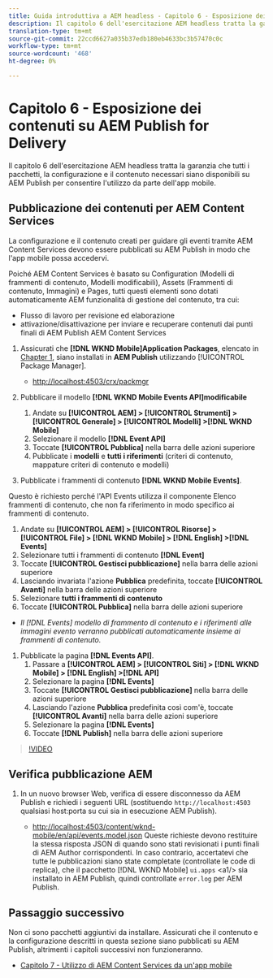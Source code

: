```yaml
---
title: Guida introduttiva a AEM headless - Capitolo 6 - Esposizione dei contenuti su AEM Publish come JSON
description: Il capitolo 6 dell'esercitazione AEM headless tratta la garanzia che tutti i pacchetti, la configurazione e il contenuto necessari siano disponibili in AEM Publish per consentire il consumo dall'app mobile.
translation-type: tm+mt
source-git-commit: 22ccd6627a035b37edb180eb4633bc3b57470c0c
workflow-type: tm+mt
source-wordcount: '468'
ht-degree: 0%

---
```



# Capitolo 6 - Esposizione dei contenuti su AEM Publish for Delivery

Il capitolo 6 dell&#39;esercitazione AEM headless tratta la garanzia che tutti i pacchetti, la configurazione e il contenuto necessari siano disponibili su AEM Publish per consentire l&#39;utilizzo da parte dell&#39;app mobile.

## Pubblicazione dei contenuti per AEM Content Services

La configurazione e il contenuto creati per guidare gli eventi tramite AEM Content Services devono essere pubblicati su AEM Publish in modo che l&#39;app mobile possa accedervi.

Poiché AEM Content Services è basato su Configuration (Modelli di frammenti di contenuto, Modelli modificabili), Assets (Frammenti di contenuto, Immagini) e Pages, tutti questi elementi sono dotati automaticamente AEM funzionalità di gestione del contenuto, tra cui:

* Flusso di lavoro per revisione ed elaborazione
* attivazione/disattivazione per inviare e recuperare contenuti dai punti finali di AEM Publish AEM Content Services

1. Assicurati che **[!DNL WKND Mobile]Application Packages**, elencato in [Chapter 1](./chapter-1.md#wknd-mobile-application-packages), siano installati in **AEM Publish** utilizzando [!UICONTROL Package Manager].
   * [http://localhost:4503/crx/packmgr](http://localhost:4503/crx/packmgr)

1. Pubblicare il modello **[!DNL WKND Mobile Events API]modificabile**
   1. Andate su **[!UICONTROL AEM] > [!UICONTROL Strumenti] > [!UICONTROL Generale] > [!UICONTROL Modelli] >[!DNL WKND Mobile]**
   1. Selezionare il modello **[!DNL Event API]**
   1. Toccate **[!UICONTROL Pubblica]** nella barra delle azioni superiore
   1. Pubblicate i **modelli** e **tutti i riferimenti** (criteri di contenuto, mappature criteri di contenuto e modelli)

1. Pubblicate i frammenti di contenuto **[!DNL WKND Mobile Events]**.

Questo è richiesto perché l&#39;API Events utilizza il componente Elenco frammenti di contenuto, che non fa riferimento in modo specifico ai frammenti di contenuto.
1. Andate su **[!UICONTROL AEM] > [!UICONTROL Risorse] > [!UICONTROL File] > [!DNL WKND Mobile] > [!DNL English] >[!DNL Events]**
1. Selezionare tutti i frammenti di contenuto **[!DNL Event]**
1. Toccate **[!UICONTROL Gestisci pubblicazione]** nella barra delle azioni superiore
1. Lasciando invariata l&#39;azione **Pubblica** predefinita, toccate **[!UICONTROL Avanti]** nella barra delle azioni superiore
1. Selezionare **tutti i frammenti di contenuto**
1. Toccate **[!UICONTROL Pubblica]** nella barra delle azioni superiore
* *Il [!DNL Events] modello di frammento di contenuto e i riferimenti alle immagini evento verranno pubblicati automaticamente insieme ai frammenti di contenuto.*

1. Pubblicate la pagina **[!DNL Events API]**.
   1. Passare a **[!UICONTROL AEM] > [!UICONTROL Siti] > [!DNL WKND Mobile] > [!DNL English] >[!DNL API]**
   1. Selezionare la pagina **[!DNL Events]**
   1. Toccate **[!UICONTROL Gestisci pubblicazione]** nella barra delle azioni superiore
   1. Lasciando l&#39;azione **Pubblica** predefinita così com&#39;è, toccate **[!UICONTROL Avanti]** nella barra delle azioni superiore
   1. Selezionare la pagina **[!DNL Events]**
   1. Toccate **[!DNL Publish]** nella barra delle azioni superiore

>[!VIDEO](https://video.tv.adobe.com/v/28343/?quality=12&learn=on)

## Verifica pubblicazione AEM

1. In un nuovo browser Web, verifica di essere disconnesso da AEM Publish e richiedi i seguenti URL (sostituendo `http://localhost:4503` qualsiasi host:porta su cui sia in esecuzione AEM Publish).

   * [http://localhost:4503/content/wknd-mobile/en/api/events.model.json](http://localhost:4503/content/wknd-mobile/en/api/events.model.tidy.json)
   Queste richieste devono restituire la stessa risposta JSON di quando sono stati revisionati i punti finali di AEM Author corrispondenti. In caso contrario, accertatevi che tutte le pubblicazioni siano state completate (controllate le code di replica), che il pacchetto [!DNL WKND Mobile] `ui.apps` &lt;a1/> sia installato in AEM Publish, quindi controllate `error.log` per AEM Publish.

## Passaggio successivo

Non ci sono pacchetti aggiuntivi da installare. Assicurati che il contenuto e la configurazione descritti in questa sezione siano pubblicati su AEM Publish, altrimenti i capitoli successivi non funzioneranno.

* [Capitolo 7 - Utilizzo di AEM Content Services da un&#39;app mobile](./chapter-7.md)
